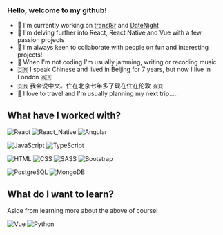 ### Hello, welcome to my github!

- 🔭  I'm currently working on [transl8r](https://github.com/FenderStrat85/transl8r) and [DateNight](https://github.com/FenderStrat85/DateNight)
- 🌱  I'm delving further into React, React Native and Vue with a few passion projects
- 👯  I'm always keen to collaborate with people on fun and interesting projects!
- 🎸  When I'm not coding I'm usually jamming, writing or recoding music
- 🇨🇳  I speak Chinese and lived in Beijing for 7 years, but now I live in London 🇬🇧 
- 🇨🇳  我会说中文。住在北京七年多了现在住在伦敦  🇬🇧 
- 🚂  I love to travel and I'm usually planning my next trip.....

## What have I worked with? 
<p>
  <img alt="React" src="https://img.shields.io/badge/React-20232A?style=for-the-badge&logo=react&logoColor=61DAFB"/> 
  <img alt="React_Native" src="https://img.shields.io/badge/React_Native-20232A?style=for-the-badge&logo=react&logoColor=61DAFB" />
  <img alt="Angular" src="https://img.shields.io/badge/Vue.js-35495E?style=for-the-badge&logo=vue.js&logoColor=4FC08D" />
  </p>

<p>
  <img alt="JavaScript" src="https://img.shields.io/badge/JavaScript-F7DF1E?style=for-the-badge&logo=javascript&logoColor=black" />
  <img alt="TypeScript" src="https://img.shields.io/badge/TypeScript-007ACC?style=for-the-badge&logo=typescript&logoColor=white" />
</p>

<p>
  <img alt="HTML" src="https://img.shields.io/badge/HTML5-E34F26?style=for-the-badge&logo=html5&logoColor=white" />
  <img alt="CSS" src="https://img.shields.io/badge/CSS3-1572B6?style=for-the-badge&logo=css3&logoColor=white" />
  <img alt="SASS" src="https://img.shields.io/badge/Sass-CC6699?style=for-the-badge&logo=sass&logoColor=white" />
  <img alt="Bootstrap" src="https://img.shields.io/badge/Bootstrap-563D7C?style=for-the-badge&logo=bootstrap&logoColor=white" />
</p>

<p>
  <img alt="PostgreSQL" src="https://img.shields.io/badge/PostgreSQL-316192?style=for-the-badge&logo=postgresql&logoColor=white" />
  <img alt ="MongoDB" src="	https://img.shields.io/badge/MongoDB-4EA94B?style=for-the-badge&logo=mongodb&logoColor=white" />
</p>

## What do I want to learn? 

Aside from learning more about the above of course!

<p>
  <img alt="Vue" src="https://img.shields.io/badge/Vue.js-35495E?style=for-the-badge&logo=vue.js&logoColor=4FC08D" />
  <img alt="Python" src="https://img.shields.io/badge/Python-3776AB?style=for-the-badge&logo=python&logoColor=white" />
</p>
